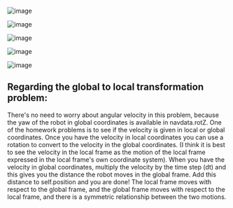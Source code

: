 ![image](https://user-images.githubusercontent.com/91827137/205767588-88e1715d-f0cc-40c2-a6e6-c689f4deeb0f.png)

![image](https://user-images.githubusercontent.com/91827137/205767676-51db937e-e391-41da-8867-5946597638a0.png)

![image](https://user-images.githubusercontent.com/91827137/205769991-f3b2a50a-2394-42c5-ad6a-b7fb76ae9310.png)

![image](https://user-images.githubusercontent.com/91827137/205770486-f7b6f404-9349-4753-8598-43126ccddd04.png)

![image](https://user-images.githubusercontent.com/91827137/205770887-7d3b1642-c1a2-4dc3-a107-3be2af909c2c.png)

## Regarding the global to local transformation problem:
There's no need to worry about angular velocity in this problem, because the yaw of the robot in global coordinates is available in navdata.rotZ.
One of the homework problems is to see if the velocity is given in local or global coordinates. Once you have the velocity in local coordinates you can use a rotation to convert to the velocity in the global coordinates. (I think it is best to see the velocity in the local frame as the motion of the local frame expressed in the local frame's own coordinate system).
When you have the velocity in global coordinates, multiply the velocity by the time step (dt) and this gives you the distance the robot moves in the global frame.
Add this distance to self.position and you are done!
The local frame moves with respect to the global frame, and the global frame moves with respect to the local frame, and there is a symmetric relationship between the two motions.
